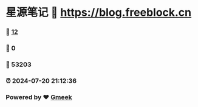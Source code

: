 # 星源笔记 :link: https://blog.freeblock.cn 
### :page_facing_up: [12](https://blog.freeblock.cn/tag.html) 
### :speech_balloon: 0 
### :hibiscus: 53203 
### :alarm_clock: 2024-07-20 21:12:36 
### Powered by :heart: [Gmeek](https://github.com/Meekdai/Gmeek)
